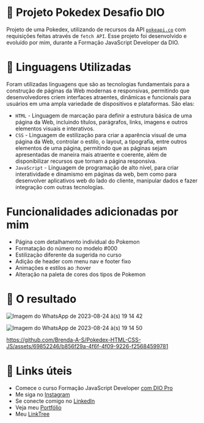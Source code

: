 # 📁 Projeto Pokedex Desafio DIO

Projeto de uma Pokedex, utilizando de recursos da API [`pokeapi.co`](https://pokeapi.co/) com requisições feitas através de `fetch API`. Esse projeto foi desenvolvido e evoluído por mim, durante a Formação JavaScript Developer da DIO.

# 📌 Linguagens Utilizadas

Foram utilizadas linguagens que são as tecnologias fundamentais para a construção de páginas da Web modernas e responsivas, permitindo que desenvolvedores criem interfaces atraentes, dinâmicas e funcionais para usuários em uma ampla variedade de dispositivos e plataformas. São elas:
* `HTML` - Linguagem de marcação para definir a estrutura básica de uma página da Web, incluindo títulos, parágrafos, links, imagens e outros elementos visuais e interativos.
* `CSS` - Linguagem de estilização para criar a aparência visual de uma página da Web, controlar o estilo, o layout, a tipografia, entre outros elementos de uma página, permitindo que as páginas sejam apresentadas de maneira mais atraente e coerente, além de disponibilizar recursos que tornam a página responsiva.
* `JavaScript` - Linguagem de programação de alto nível, para criar interatividade e dinamismo em páginas da web, bem como para desenvolver aplicativos web do lado do cliente, manipular dados e fazer integração com outras tecnologias.

# Funcionalidades adicionadas por mim
* Página com detalhamento individual do Pokemon
* Formatação do número no modelo #000
* Estilização diferente da sugerida no curso
* Adição de header com menu nav e footer fixo
* Animações e estilos ao :hover
* Alteração na paleta de cores dos tipos de Pokemon

 # :open_file_folder: O resultado

 ![Imagem do WhatsApp de 2023-08-24 à(s) 19 14 42](https://github.com/Brenda-A-S/Pokedex-HTML-CSS-JS/assets/69852246/c435c1f4-f27c-4e60-ae8a-a95c8fac443e)

![Imagem do WhatsApp de 2023-08-24 à(s) 19 14 50](https://github.com/Brenda-A-S/Pokedex-HTML-CSS-JS/assets/69852246/bce9e26b-bdd8-47e8-be89-7323da619a12)

https://github.com/Brenda-A-S/Pokedex-HTML-CSS-JS/assets/69852246/b856f29a-4f6f-4f09-9226-f25684599781
 
 # :link: Links úteis
* Comece o curso Formação JavaScript Developer [com DIO Pro](https://dio.me/curso-javascript/AFXQ1Y3OR88A)
* Me siga no [Instagram](https://www.instagram.com/brenda_a_s_dev/)
* Se conecte comigo no [LinkedIn](https://www.linkedin.com/in/brenda-antunes-silva/)
* Veja meu [Portfólio](https://portfolio-brenda-a-s.web.app/)
* Meu [LinkTree](https://linktr.ee/brenda_a_s_dev)